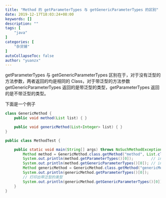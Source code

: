 ```yaml
---
title: "Method 的 getParameterTypes 与 getGenericParameterTypes 的区别"
date: 2019-12-17T18:03:24+08:00
keywords: []
description: ""
tags: [
    "java"
]
categories: [
    "杂货铺"
]
autoCollapseToc: false
author: "yuanzx"
---
```


getParameterTypes 与 getGenericParameterTypes 区别在于，对于没有泛型的方法参数，两者返回的均是相同的 Class，对于带泛型的方法参数 getGenericParameterTypes 返回的是带泛型的类型，getParameterTypes 返回的是不带泛型的类型。

下面是一个例子

```java
class GenericMethod {
    public void method(List list) { }

    public void genericMethod(List<Integer> list) { }
}

public class MethodTest {

    public static void main(String[] args) throws NoSuchMethodException {
        Method method = GenericMethod.class.getMethod("method", List.class);
        System.out.println(method.getParameterTypes()[0]);        // interface java.util.List
        System.out.println(method.getGenericParameterTypes()[0]); // interface java.util.List
        Method genericMethod = GenericMethod.class.getMethod("genericMethod", List.class);
        System.out.println(genericMethod.getParameterTypes()[0]);         // interface java.util.List
        // 打印出带泛型的类型
        System.out.println(genericMethod.getGenericParameterTypes()[0]);  // java.util.List<java.lang.Integer>
    }
}
```